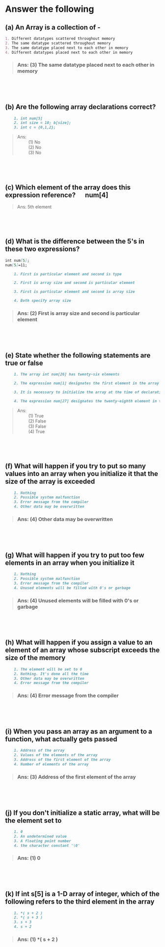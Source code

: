 # Answer the following

## (a) An Array is a collection of -

```md
1. Different datatypes scattered throughout memory
2. The same datatype scattered throughout memory
3. The same datatype placed next to each other in memory
4. Different datatypes placed next to each other in memory
```

> ### Ans: (3) The same datatype placed next to each other in memory

&nbsp;

&nbsp;

## (b) Are the following array declarations correct?

```md
    1. int num[5]
    2. int size = 10; b[size];
    3. int c = {0,1,2};
```

> Ans: \
   &emsp;  &emsp; (1) No\
   &emsp;  &emsp; (2) No \
   &emsp;  &emsp; (3) No

&nbsp;

&nbsp;

## (c) Which element of the array does this expression reference? &emsp; num[4]

> Ans: 5th element

&nbsp;

&nbsp;

## (d) What is the difference between the 5's in these two expressions?

```md
int num[5];
num[5]=11;

    1. First is particular element and second is type

    2. First is array size and second is particular element

    3. First is particular element and second is array size

    4. Both specify array size
```

> ### Ans: (2) First is array size and second is particular element

&nbsp;

&nbsp;

## (e) State whether the following statements are true or false

```md
    1. The array int num[26] has twenty-six elements

    2. The expression num[1] designates the first element in the array

    3. It is necessary to initialize the array at the time of declaration

    4. The expression num[27] designates the twenty-eighth element in the array
```

> Ans: \
   &emsp;  &emsp; (1) True\
   &emsp;  &emsp; (2) False \
   &emsp;  &emsp; (3) False \
   &emsp;  &emsp; (4) True

&nbsp;

&nbsp;

## (f) What will happen if you try to put so many values into an array when you initialize it that the size of the array is exceeded

```md
    1. Nothing
    2. Possible system malfunction
    3. Error message from the compiler
    4. Other data may be overwritten
```

> ### Ans: (4) Other data may be overwritten

&nbsp;

&nbsp;

## (g) What will happen if you try to put too few elements in an array when you initialize it

```md
    1. Nothing
    2. Possible system malfunction
    3. Error message from the compiler
    4. Unused elements will be filled with 0's or garbage
```

> ### Ans: (4) Unused elements will be filled with 0's or garbage

&nbsp;

&nbsp;

## (h) What will happen if you assign a value to an element of an array whose subscript exceeds the size of the memory

```md
    1. The element will be set to 0
    2. Nothing. It's done all the time
    3. Other data may be overwritten
    4. Error message from the compiler
```

> ### Ans: (4) Error message from the compiler

&nbsp;

&nbsp;

## (i) When you pass an array as an argument to a function, what actually gets passed

```md
    1. Address of the array
    2. Values of the elements of the array
    3. Address of the first element of the array
    4. Number of elements of the array
```

> ### Ans: (3) Address of the first element of the array

&nbsp;

&nbsp;

## (j) If you don't initialize a static array, what will be the element set to

```md
    1. 0
    2. An undetermined value
    3. A floating point number
    4. the character constant '\0'
```

> ### Ans: (1) 0

&nbsp;

&nbsp;

## (k) If int s[5] is a 1-D array of integer, which of the following refers to the third element in the array

```md
    1. *( s + 2 )
    2. *( s + 3 )
    3. s + 3
    4. s + 2
```

> ### Ans: (1) *( s + 2 )
